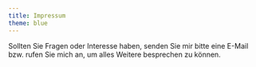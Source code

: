 ```yaml
---
title: Impressum
theme: blue
---
```

Sollten Sie Fragen oder Interesse haben, senden Sie mir bitte eine E-Mail
bzw. rufen Sie mich an, um alles Weitere besprechen zu können.

